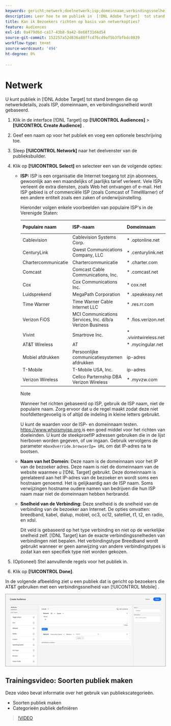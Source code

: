 ```yaml
---
keywords: gericht;netwerk;doelnetwerk;isp;domeinnaam;verbindingssnelheid;doel isp;doeldomeinnaam;doelverbindingssnelheid
description: Leer hoe te om publiek in  [!DNL Adobe Target]  tot stand te brengen die op netwerkdetails wordt gebaseerd.
title: Kan ik Bezoekers richten op basis van netwerkopties?
feature: Audiences
exl-id: 0a479d6d-ca17-43b8-9a42-8e68f31d4d54
source-git-commit: 152257a52d836a88ffcd76cd9af5b3fbfbdc0839
workflow-type: tm+mt
source-wordcount: '494'
ht-degree: 0%

---
```


# Netwerk

U kunt publiek in [!DNL Adobe Target] tot stand brengen die op netwerkdetails, zoals ISP, domeinnaam, en verbindingssnelheid wordt gebaseerd.

1. Klik in de interface [!DNL Target] op **[!UICONTROL Audiences]** > **[!UICONTROL Create Audience]** .
1. Geef een naam op voor het publiek en voeg een optionele beschrijving toe.
1. Sleep **[!UICONTROL Network]** naar het deelvenster van de publieksbuilder.
1. Klik op **[!UICONTROL Select]** en selecteer een van de volgende opties:

   * **ISP:** ISP is een organisatie die Internet toegang tot zijn abonnees, gewoonlijk aan een maandelijks of jaarlijks tarief verleent. Vele ISPs verleent de extra diensten, zoals Web het ontvangen of e-mail. Het ISP gebied is of commerciële ISP (zoals Comcast of TimeWarner) of een andere entiteit zoals een zaken of onderwijsinstelling.

     Hieronder volgen enkele voorbeelden van populaire ISP&#39;s in de Verenigde Staten:

     | Populaire naam | ISP-naam | Domeinnaam | IP-adres voorbeeld |
     |---|---|---|---|
     | Cablevision | Cablevision Systems Corp. | &#42; .optonline.net | 68.196.130.239 |
     | CenturyLink | Qwest Communications Company, LLC | &#42; .centurylink.net | 64.40.65.0 |
     | Chartercommunicatie | Chartercommunicatie | &#42; .charter.com | 71.85.225.124 |
     | Comcast | Comcast Cable Communications, Inc. | &#42; .comcast.net | 76.27.24.28 |
     | Cox | Cox Communications Inc. | &#42; cox.net | 68.224.174.22 |
     | Luidsprekend | MegaPath Corporation | &#42; .speakeasy.net | 66.93.240.0 |
     | Time Warner | Time Warner Cable Internet LLC | &#42; .res.rr.com | 72.229.28.185 |
     | Verizon FiOS | MCI Communications Services, Inc. d/b/a Verizon Business | &#42; .fios.verizon.net | 173.68.112.34 |
     | Vivint | Smartrove Inc. | &#42; .vivintwireless.net | 170.72.26.105 |
     | AT&amp;T Wireless | AT | &#42; .mycingular.net |  |
     | Mobiel afdrukken | Persoonlijke communicatiesystemen afdrukken | ip-adres |  |
     | T-Mobile | T-Mobile USA, Inc. | ip-adres | 208.54.86.0 |
     | Verizon Wireless | Cellco Parternship DBA Verizon Wireless | &#42; .myvzw.com | 70.195.74.199 |

     >[!NOTE]
     >
     >Wanneer het richten gebaseerd op ISP, gebruik de ISP naam, niet de populaire naam. Zorg ervoor dat u de regel maakt zodat deze niet hoofdlettergevoelig is of altijd de indeling in kleine letters gebruikt.

     U kunt de waarden voor de ISP- en domeinnaam testen. [ https://www.whoismyisp.org ](https://www.whoismyisp.org) is een goed middel voor het richten van doeleinden. U kunt de steekproefIP adressen gebruiken die in de lijst hierboven worden gegeven, of uw ingaan. Gebruik vervolgens de parameter `mboxOverride.browserIp= URL` om dat IP-adres na te bootsen.

   * **Naam van het Domein:** Deze naam is de domeinnaam voor het IP van de bezoeker adres. Deze naam is niet de domeinnaam van de website waarmee u [!DNL Target] gebruikt. Deze domeinnaam is gerelateerd aan het IP-adres van de bezoeker en wordt soms een hostnaam genoemd. Het is gelijkaardig aan de ISP naam. Soms verwijzingen hostname oudere namen van bedrijven die hun ISP naam maar niet de domeinnaam hebben herbrandd.
   * **Snelheid van de Verbinding:** Deze snelheid is de snelheid van de verbinding van de bezoeker aan Internet. De opties omvatten: breedband, kabel, dialup, mobiel, oc3, oc12, satelliet, t1, t2, en radio, en xdsl.

     Dit veld is gebaseerd op het type verbinding en niet op de werkelijke snelheid zelf. [!DNL Target] kan de exacte verbindingssnelheden van verbindingen niet bepalen. Het verbindingstype Breedband wordt gebruikt wanneer er geen aanwijzing van andere verbindingstypes is zodat kan een specifiek type niet worden gekozen.

1. (Optioneel) Stel aanvullende regels voor het publiek in.
1. Klik op **[!UICONTROL Done]**.

In de volgende afbeelding ziet u een publiek dat is gericht op bezoekers die AT&amp;T gebruiken met een verbindingssnelheid van [!UICONTROL Mobile] .

![ het doel van het Netwerk ](assets/target_network.png)

## Trainingsvideo: Soorten publiek maken

Deze video bevat informatie over het gebruik van publiekscategorieën.

* Soorten publiek maken
* Categorieën publiek definiëren

>[!VIDEO](https://video.tv.adobe.com/v/17392)
